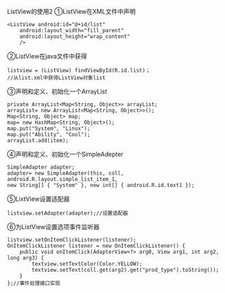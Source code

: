 ListView的使用2
①ListView在XML文件中声明
```  
<ListView android:id="@+id/list"
	android:layout_width="fill_parent"
	android:layout_height="wrap_content"
	/>
```
②ListView在java文件中获得
```  
listview = (ListView) findViewById(R.id.list)；
//从list.xml中获得ListView对象list
```
③声明和定义、初始化一个ArrayList
```  
private ArrayList<Map<String, Object>> arrayList;
arrayList= new ArrayList<Map<String, Object>>();
Map<String, Object> map;
map= new HashMap<String, Object>();
map.put("System", "Linux");
map.put("Ability", "Cool");
arrayList.add(item);
```
④声明和定义、初始化一个SimpleAdepter
```  
SimpleAdapter adapter;
adapter= new SimpleAdapter(this, coll,
android.R.layout.simple_list_item_1,
new String[] { "System" }, new int[] { android.R.id.text1 });
```
⑤LixtView设置适配器
```  
listview.setAdapter(adapter);//设置适配器
```
⑥为ListView设置选项事件监听器
```  
listview.setOnItemClickListener(listener);
OnItemClickListener listener = new OnItemClickListener() {
	public void onItemClick(AdapterView<?> arg0, View arg1, int arg2, long arg3) {
		textview.setTextColor(Color.YELLOW);
		textview.setText(coll.get(arg2).get("prod_type").toString());
	}
};//事件处理接口实现
```